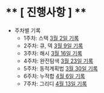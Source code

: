 # ** [ 진행사항 ] **
- 주차별 기록
  - 1주차: 스택 [3월 2일 기록](https://github.com/Sadang-Algorithm-Study-Group/Algorithm/tree/main/huipyo/src/week01)
  - 2주차: 큐, 덱 [3월 9일 기록](https://github.com/Sadang-Algorithm-Study-Group/Algorithm/tree/main/huipyo/src/week02)
  - 3주차: 해시 [3월 16일 기록](https://github.com/Sadang-Algorithm-Study-Group/Algorithm/tree/main/huipyo/src/week03)
  - 4주차: 완전탐색 [3월 23일 기록](https://github.com/Sadang-Algorithm-Study-Group/Algorithm/tree/main/huipyo/src/week04)
  - 5주차: 동적계획법 [3월 30일 기록](https://github.com/Sadang-Algorithm-Study-Group/Algorithm/tree/main/huipyo/src/week05)
  - 6주차: 누적합 [4월 6일 기록](https://github.com/Sadang-Algorithm-Study-Group/Algorithm/tree/main/huipyo/src/week06)
  - 7주차: 그리디 [4월 13일 기록](https://github.com/Sadang-Algorithm-Study-Group/Algorithm/tree/main/huipyo/src/week07)